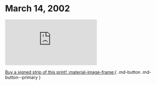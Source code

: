 # March 14, 2002

![](https://www.achewood.com/comic.php?date=03142002)

[Buy a signed strip of this print! :material-image-frame:](https://achewood-holiday-pop-up.myshopify.com/products/strip#03142002){ .md-button .md-button--primary }

